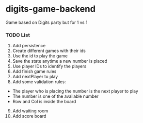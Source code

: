 # digits-game-backend
Game based on Digits party but for 1 vs 1 

### TODO List
1. Add persistence
2. Create different games with their ids
3. Use the id to play the game
4. Save the state anytime a new number is placed
5. Use player IDs to identify the players
6. Add finish game rules
7. Add nextPlayer to play
8. Add some validation rules:
- The player who is placing the number is the next player to play
- The number is one of the available number
- Row and Col is inside the board
9. Add waiting room
10. Add score board
